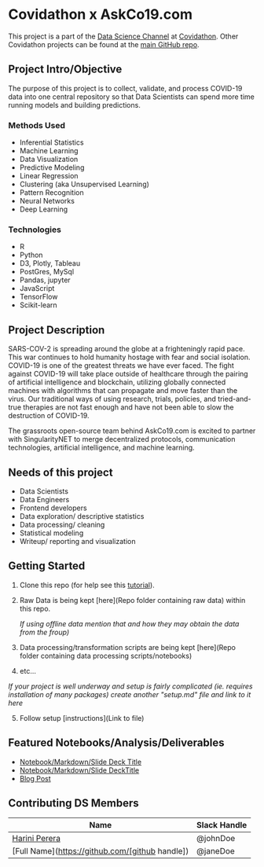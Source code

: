 # Covidathon x AskCo19.com
This project is a part of the [Data Science Channel](https://join.slack.com/share/I011SB46KFS/I2lwDnXfX8UPwRRnv2ASM2sW/enQtMTA2MDM3ODIyMzUzNi03ZDlkZDBiZTg2MzdkMGUwN2Y3NGQxOTAzMGNhMDdiYTFlY2YxMDFjOTgzZTQ5ZjNmNDY4M2UzZDdlMWRkYTE3) at [Covidathon](http://bit.ly/hackingcovid19-slackinvite).  Other Covidathon projects can be found at the [main GitHub repo](https://github.com/nthopinion/covidathon).

## Project Intro/Objective
The purpose of this project is to collect, validate, and process COVID-19 data into one central repository so that Data Scientists can spend more time running models and building predictions.

### Methods Used
* Inferential Statistics
* Machine Learning
* Data Visualization
* Predictive Modeling
* Linear Regression
* Clustering (aka Unsupervised Learning)
* Pattern Recognition 
* Neural Networks 
* Deep Learning 

### Technologies
* R 
* Python
* D3, Plotly, Tableau
* PostGres, MySql
* Pandas, jupyter
* JavaScript
* TensorFlow
* Scikit-learn

## Project Description
SARS-COV-2 is spreading around the globe at a frighteningly rapid pace. This war continues to hold humanity hostage with fear and social isolation. COVID-19 is one of the greatest threats we have ever faced. The fight against COVID-19 will take place outside of healthcare through the pairing of artificial intelligence and blockchain, utilizing globally connected machines with algorithms that can propagate and move faster than the virus. Our traditional ways of using research, trials, policies, and tried-and-true therapies are not fast enough and have not been able to slow the destruction of COVID-19.

The grassroots open-source team behind AskCo19.com is excited to partner with SingularityNET to merge decentralized protocols, communication technologies, artificial intelligence, and machine learning.

## Needs of this project

- Data Scientists
- Data Engineers
- Frontend developers
- Data exploration/ descriptive statistics
- Data processing/ cleaning
- Statistical modeling
- Writeup/ reporting and visualization


## Getting Started

1. Clone this repo (for help see this [tutorial](https://help.github.com/articles/cloning-a-repository/)).
2. Raw Data is being kept [here](Repo folder containing raw data) within this repo.

    *If using offline data mention that and how they may obtain the data from the froup)*
    
3. Data processing/transformation scripts are being kept [here](Repo folder containing data processing scripts/notebooks)
4. etc...

*If your project is well underway and setup is fairly complicated (ie. requires installation of many packages) create another "setup.md" file and link to it here*  

5. Follow setup [instructions](Link to file)

## Featured Notebooks/Analysis/Deliverables
* [Notebook/Markdown/Slide Deck Title](link)
* [Notebook/Markdown/Slide DeckTitle](link)
* [Blog Post](link)


## Contributing DS Members

|Name     |  Slack Handle   | 
|---------|-----------------|
|[Harini Perera](https://github.com/[harini-perera])| @johnDoe        |
|[Full Name](https://github.com/[github handle]) |     @janeDoe    |

